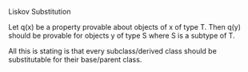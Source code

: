 Liskov Substitution

Let q(x) be a property provable about objects of x of type T. Then q(y) should be provable for objects y of type S where S is a subtype of T.

All this is stating is that every subclass/derived class should be substitutable for their base/parent class.